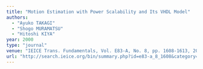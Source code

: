 ```yaml
---
title: "Motion Estimation with Power Scalability and Its VHDL Model"
authors:
  - "Ayuko TAKAGI"
  - "Shogo MURAMATSU"
  - "Hitoshi KIYA"
year: 2000
type: "journal"
venue: "IEICE Trans. Fundamentals, Vol. E83-A, No. 8, pp. 1608-1613, 2000-08-01."
url: "http://search.ieice.org/bin/summary.php?id=e83-a_8_1608&category=A&year=2000&lang=E&abst="
---
```

